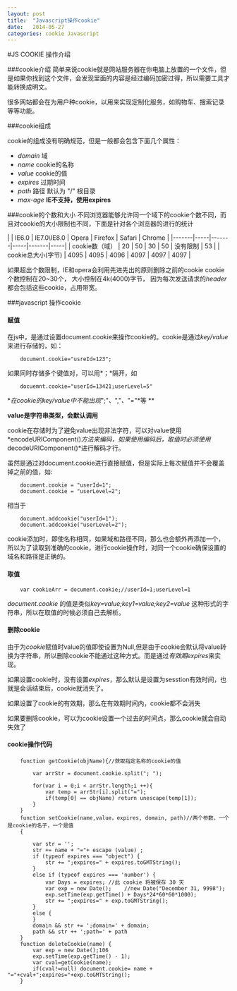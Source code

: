 ```yaml
---
layout: post
title:  "Javascript操作cookie"
date:   2014-05-27
categories: cookie Javascript
---
```


#JS COOKIE 操作介绍

###cookie介绍
简单来说cookie就是网站服务器在你电脑上放置的一个文件，但是如果你找到这个文件，会发现里面的内容是经过编码加密过得，所以需要工具才能转换成明文。

很多网站都会在为用户种cookie，以用来实现定制化服务，如购物车、搜索记录等等功能。

###cookie组成

cookie的组成没有明确规范，但是一般都会包含下面几个属性：

 * *domain* 域
 * *name* cookie的名称
 * *value* cookie的值
 * *expires* 过期时间
 * *path* 路径 默认为 "/" 根目录
 * *max-age* **IE不支持，使用expires**

###cookie的个数和大小
不同浏览器能够允许同一个域下的cookie个数不同，而且对cookie的大小限制也不同，下面是针对各个浏览器的进行的统计

|  					| IE6.0 | IE7.0\IE8.0 	| Opera | Firefox | Safari | Chrome |
|-------|-----|-------|-----|-------|-----|
| cookie数（域）		| 20	| 50			| 30    | 50      | 没有限制 | 53    |
| cookie总大小(字节)	| 4095	| 4095			| 4096  | 4097    | 4097   | 4097   |

如果超出个数限制，IE和opera会利用先进先出的原则删除之前的cookie
cookie个数控制在20~30个， 大小控制在4k(4000)字节， 因为每次发送请求的*header*都会包括这些cookie，占用带宽。


###javascript 操作cookie

#### 赋值

在js中，是通过设置document.cookie来操作cookie的。cookie是通过*key/value*来进行存储的，如：

		document.cookie="usreId=123";

如果同时存储多个键值对，可以用*；*隔开，如

		docuemnt.cookie="userId=13421;userLevel=5"

**在cookie的key/value中不能出现*";"*、*","*、*"="*等 **

**value是字符串类型，会默认调用**

cookie在存储时为了避免value出现非法字符，可以对value使用*encodeURIComponent()*方法来编码，如果使用编码后，取值时必须使用*decodeURIComponent()*进行解码才行。

虽然是通过对document.cookie进行直接赋值，但是实际上每次赋值并不会覆盖掉之前的值，如:

		document.cookie = "userId=1";
		document.cookie = "userLevel=2";
相当于

		document.addcookie("userId=1");
		document.addcookie("userLevel=2");

cookie添加时，即使名称相同，如果域和路径不同，那么也会额外再添加一个，所以为了读取到准确的cookie，进行cookie操作时，对同一个cookie确保设置的域名和路径是正确的。

#### 取值

		var cookieArr = document.cookie;//userId=1;userLevel=1

*document.cookie* 的值是类似*key=value;key1=value;key2=value* 这种形式的字符串，所以在取值的时候必须自己去解析。

#### 删除cookie

由于为*cookie*赋值时value的值即使设置为Null,但是由于cookie会默认将value转换为字符串，所以删除cookie不能通过这种方式。而是通过*有效期expires*来实现。

如果设置cookie时，没有设置*expires*，那么默认是设置为sesstion有效时间，也就是会话结束后，cookie就消失了。

如果设置了cookie的有效期，那么在有效期时间内，cookie都不会消失

如果要删除cookie，可以为cookie设置一个过去的时间点，那么cookie就会自动失效了


#### cookie操作代码

		function getCookie(objName){//获取指定名称的cookie的值
	 
	    	var arrStr = document.cookie.split("; ");

	    	for(var i = 0;i < arrStr.length;i ++){	 
	        	var temp = arrStr[i].split("=");
	 	    	if(temp[0] == objName) return unescape(temp[1]);
	   		}	 
		}
		function setCookie(name,value，expires, domain, path)//两个参数，一个是cookie的名子，一个是值
		{	 
   			
			var str = '';
			str += name + "="+ escape (value) ;
			if (typeof expires === "object") {
				str += ";expires=" + expires.toGMTString();
			}
			else if (typeof expires === 'number') {
				var Days = expires; //此 cookie 将被保存 30 天
				var exp = new Date();    //new Date("December 31, 9998");
				exp.setTime(exp.getTime() + Days*24*60*60*1000);
				str += ";expires=" + exp.toGMTString();
			}
			else {
			}
			domain && str += ';domain=' + domain;
			path && str ++ ';path=' + path
		}
		function deleteCookie(name) {
			var exp = new Date();106	 
			exp.setTime(exp.getTime() - 1);
			var cval=getCookie(name);
			if(cval!=null) document.cookie= name + "="+cval+";expires="+exp.toGMTString();
		}
